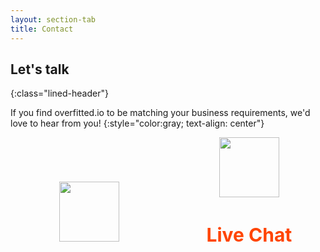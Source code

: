 ```yaml
---
layout: section-tab
title: Contact
---
```


## Let's talk
{:class="lined-header"}

If you find overfitted.io to be matching your business requirements, we'd love to hear from you!
{:style="color:gray; text-align: center"} 

<div style="white-space: nowrap;">
<div style="width:50%; display: inline-block; white-space: normal">
<img src="{{ '/assets/img/icons/ic_email.svg' | relative_url }}" style="margin:auto; display: block; width: 96px; height: 96px; pointer-events: none; user-select: none;">

<h3 style="color: orangered; text-align: center; font-size: 30px;"><script>document.write(atob('aGVsbG9Ab3ZlcmZpdHRlZC5pbw=='))</script></h3>
</div>

<div style="width:50%; display: inline-block; white-space: normal">
<img src="{{ '/assets/img/icons/ic_chat.svg' | relative_url }}" style="margin:auto; display: block; width: 96px; height: 96px; pointer-events: none; user-select: none;">
<h3 style="color: orangered; text-align: center; font-size: 30px;">Live Chat</h3>
</div>
</div>



